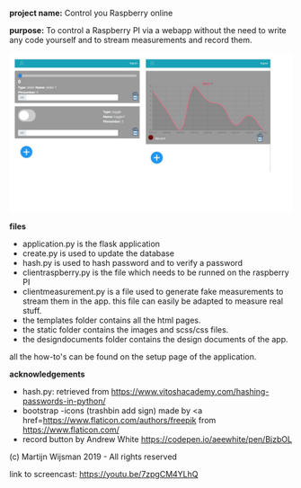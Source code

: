 __project name:__ Control you Raspberry online

__purpose:__ To control a Raspberry PI via a webapp without the need to write any code yourself and to stream measurements and record them.

![image screenshots](/img/screenshots.jpg)

__files__ 
- application.py is the flask application
- create.py is used to update the database
- hash.py is used to hash password and to verify a password
- clientraspberry.py is the file which needs to be runned on the raspberry PI
- clientmeasurement.py is a file used to generate fake measurements to stream  them in the app. this file can easily be adapted to measure real stuff. 
- the templates folder contains all the html pages.
- the static folder contains the images and scss/css files.
- the designdocuments folder contains the design documents of the app.

all the how-to's can be found on the setup page of the application. 

__acknowledgements__
- hash.py: retrieved from https://www.vitoshacademy.com/hashing-passwords-in-python/
- bootstrap 
-icons (trashbin add sign) made by <a href=https://www.flaticon.com/authors/freepik from https://www.flaticon.com/
- record button by Andrew White https://codepen.io/aeewhite/pen/BjzbOL

(c)  Martijn Wijsman 2019 - All rights reserved

link to screencast: https://youtu.be/7zpgCM4YLhQ
